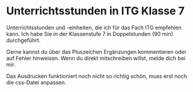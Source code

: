 Unterrichtsstunden in ITG Klasse 7
=======

Unterrichtsstunden und -einheiten, die ich für das Fach ITG empfehlen kann. Ich habe Sie in der Klassenstufe 7 in Doppelstunden (90 min) durchgeführt.

Gerne kannst du über das Pluszeichen Ergänzungen kommentieren oder auf Fehler hinweisen. Wenn du direkt mitschreiben willst, melde dich bei mir.

Das Ausdrucken funktioniert noch nicht so richtig schön, muss erst noch die css-Datei anpassen.